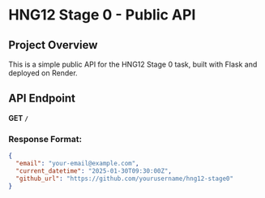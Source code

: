 # HNG12 Stage 0 - Public API

## Project Overview
This is a simple public API for the HNG12 Stage 0 task, built with Flask and deployed on Render.

## API Endpoint
**GET `/`**

### Response Format:
```json
{
  "email": "your-email@example.com",
  "current_datetime": "2025-01-30T09:30:00Z",
  "github_url": "https://github.com/yourusername/hng12-stage0"
}


